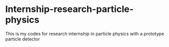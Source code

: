 # Internship-research-particle-physics
This is my codes for research internship in particle physics with a prototype particle detector
